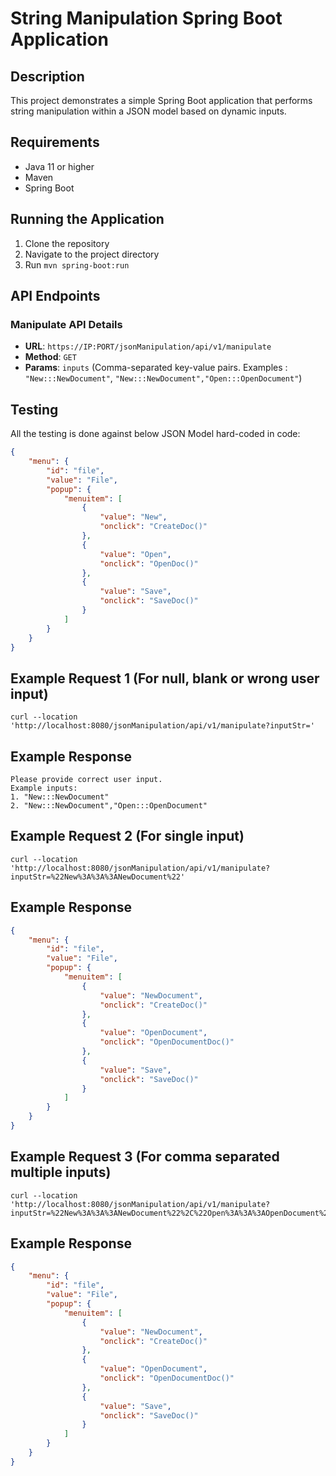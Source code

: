 # String Manipulation Spring Boot Application

## Description
This project demonstrates a simple Spring Boot application that performs string manipulation within a JSON model based on dynamic inputs.

## Requirements
- Java 11 or higher
- Maven
- Spring Boot

## Running the Application
1. Clone the repository
2. Navigate to the project directory
3. Run `mvn spring-boot:run`

## API Endpoints

### Manipulate API Details
- **URL**: `https://IP:PORT/jsonManipulation/api/v1/manipulate`
- **Method**: `GET`
- **Params**: `inputs` (Comma-separated key-value pairs. Examples : `"New:::NewDocument"`, `"New:::NewDocument","Open:::OpenDocument"`)

## Testing
All the testing is done against below JSON Model hard-coded in code:

```json
{
    "menu": {
        "id": "file",
        "value": "File",
        "popup": {
            "menuitem": [
                {
                    "value": "New",
                    "onclick": "CreateDoc()"
                },
                {
                    "value": "Open",
                    "onclick": "OpenDoc()"
                },
                {
                    "value": "Save",
                    "onclick": "SaveDoc()"
                }
            ]
        }
    }
}
```

## Example Request 1 (For null, blank or wrong user input)

	curl --location 'http://localhost:8080/jsonManipulation/api/v1/manipulate?inputStr='

## Example Response
```
Please provide correct user input.
Example inputs:
1. "New:::NewDocument"
2. "New:::NewDocument","Open:::OpenDocument"
```

## Example Request 2 (For single input)

	curl --location 'http://localhost:8080/jsonManipulation/api/v1/manipulate?inputStr=%22New%3A%3A%3ANewDocument%22'

## Example Response
```json
{
    "menu": {
        "id": "file",
        "value": "File",
        "popup": {
            "menuitem": [
                {
                    "value": "NewDocument",
                    "onclick": "CreateDoc()"
                },
                {
                    "value": "OpenDocument",
                    "onclick": "OpenDocumentDoc()"
                },
                {
                    "value": "Save",
                    "onclick": "SaveDoc()"
                }
            ]
        }
    }
}
```

## Example Request 3 (For comma separated multiple inputs)

	curl --location 'http://localhost:8080/jsonManipulation/api/v1/manipulate?inputStr=%22New%3A%3A%3ANewDocument%22%2C%22Open%3A%3A%3AOpenDocument%22'

## Example Response
```json
{
    "menu": {
        "id": "file",
        "value": "File",
        "popup": {
            "menuitem": [
                {
                    "value": "NewDocument",
                    "onclick": "CreateDoc()"
                },
                {
                    "value": "OpenDocument",
                    "onclick": "OpenDocumentDoc()"
                },
                {
                    "value": "Save",
                    "onclick": "SaveDoc()"
                }
            ]
        }
    }
}
```